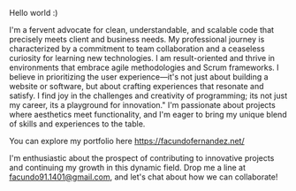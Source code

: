 Hello world :)

I'm a fervent advocate for clean, understandable, and scalable code that precisely meets client and business needs. My professional journey is characterized by a commitment to team collaboration and a ceaseless curiosity for learning new technologies. I am result-oriented and thrive in environments that embrace agile methodologies and Scrum frameworks. I believe in prioritizing the user experience—it's not just about building a website or software, but about crafting experiences that resonate and satisfy. I find joy in the challenges and creativity of programming; its not just my career, its a playground for innovation."
I'm passionate about projects where aesthetics meet functionality, and I'm eager to bring my unique blend of skills and experiences to the table. 

You can explore my portfolio here https://facundofernandez.net/

I'm enthusiastic about the prospect of contributing to innovative projects and continuing my growth in this dynamic field. Drop me a line at facundo91.1401@gmail.com, and let's chat about how we can collaborate!
